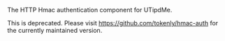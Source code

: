 The HTTP Hmac authentication component for UTipdMe.

This is deprecated.  Please visit https://github.com/tokenly/hmac-auth for the currently maintained version.
